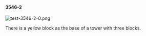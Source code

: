 #### 3546-2
![test-3546-2-0.png](https://github.com/lil-lab/nlvr/raw/master/nlvr/test/images/1/test-3546-2-0.png "test-3546-2-0.png")

There is a yellow block as the base of a tower with three blocks.